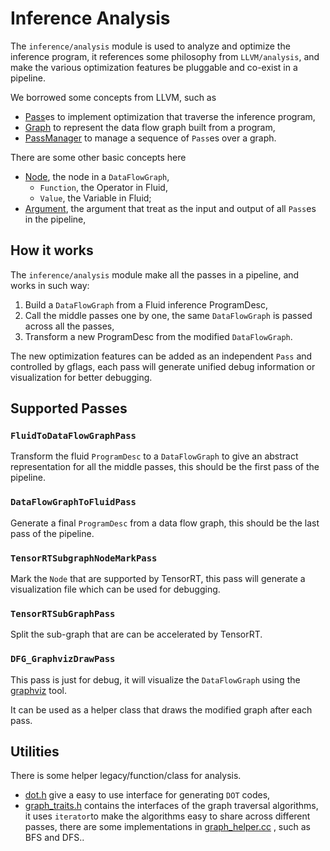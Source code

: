 # Inference Analysis

The `inference/analysis` module is used to analyze and optimize the inference program,
it references some philosophy from `LLVM/analysis`, 
and make the various optimization features be pluggable and co-exist in a pipeline.

We borrowed some concepts from LLVM, such as

- [Pass](../../framework/ir/pass.h)es to implement optimization that traverse the inference program,
- [Graph](../../framework/ir/graph.h) to represent the data flow graph built from a program,
- [PassManager](./ir_pass_manager.h) to manage a sequence of `Pass`es over a graph.

There are some other basic concepts here

- [Node](../../framework/ir/node.h), the node in a `DataFlowGraph`,
  - `Function`, the Operator in Fluid,
  - `Value`, the Variable in Fluid;
- [Argument](./argument.h), the argument that treat as the input and output of all `Pass`es in the pipeline,

## How it works

The `inference/analysis` module make all the passes in a pipeline, and works in such way:

1. Build a `DataFlowGraph` from a Fluid inference ProgramDesc,
2. Call the middle passes one by one, the same `DataFlowGraph` is passed across all the passes,
3. Transform a new ProgramDesc from the modified `DataFlowGraph`.

The new optimization features can be added as an independent `Pass` and controlled by gflags,
each pass will generate unified debug information or visualization for better debugging.

## Supported Passes

### `FluidToDataFlowGraphPass`
Transform the fluid `ProgramDesc` to a `DataFlowGraph` to give an abstract representation for all the middle passes, 
this should be the first pass of the pipeline.

### `DataFlowGraphToFluidPass`
Generate a final `ProgramDesc` from a data flow graph, this should be the last pass of the pipeline.

### `TensorRTSubgraphNodeMarkPass`
Mark the `Node` that are supported by TensorRT, 
this pass will generate a visualization file which can be used for debugging.

### `TensorRTSubGraphPass`
Split the sub-graph that are can be accelerated by TensorRT.

### `DFG_GraphvizDrawPass`
This pass is just for debug, it will visualize the `DataFlowGraph` using the [graphviz](http://www.graphviz.org) tool.

It can be used as a helper class that draws the modified graph after each pass.

## Utilities

There is some helper legacy/function/class for analysis.

- [dot.h](./dot.h) give a easy to use interface for generating `DOT` codes,
- [graph_traits.h](../../framework/ir/graph_traits.h) contains the interfaces of the graph traversal algorithms, it uses `iterator`to make the algorithms easy to share across different passes,
there are some implementations in  [graph_helper.cc](../../framework/ir/graph_helper.cc) , such as BFS and DFS..
